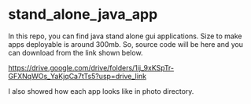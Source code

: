# stand_alone_java_app

In this repo, you can find java stand alone gui applications.
Size to make apps deployable is around 300mb. So, source code will be here and you can download from the link shown below.

https://drive.google.com/drive/folders/1ij_9xKSpTr-GFXNqWOs_YaKjqCa7tTs5?usp=drive_link

I also showed how each app looks like in photo directory.
